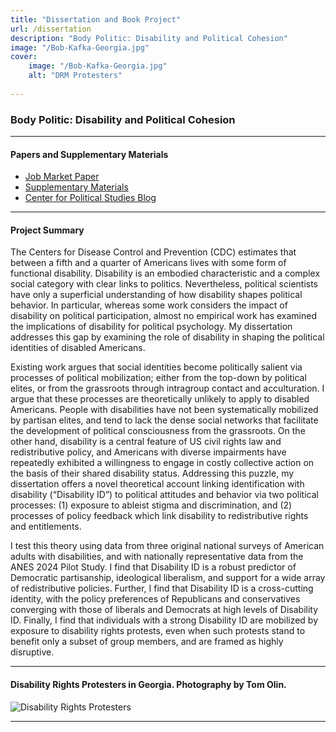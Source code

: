 ```yaml
---
title: "Dissertation and Book Project"
url: /dissertation
description: "Body Politic: Disability and Political Cohesion"
image: "/Bob-Kafka-Georgia.jpg"
cover:
    image: "/Bob-Kafka-Georgia.jpg"
    alt: "DRM Protesters"
    
--- 
```


### Body Politic: Disability and Political Cohesion

----

#### Papers and Supplementary Materials

+ [Job Market Paper](https://www.dropbox.com/scl/fi/yajcabu0qb6ny6zubpp5a/JMP_Oct2024.pdf?rlkey=3uw0dwu8y3g5v4fmp7rltz2g6&st=p6bhatgv&dl=0)
+ [Supplementary Materials](https://osf.io/4qfks/)
+ [Center for Political Studies Blog](https://cpsblog.isr.umich.edu/?p=3152)
  
----

#### Project Summary
  
The Centers for Disease Control and Prevention (CDC) estimates that between a fifth and a quarter of Americans lives with some form of functional disability. Disability is an embodied characteristic and a complex social category with clear links to politics. Nevertheless, political scientists have only a superficial understanding of how disability shapes political behavior. In particular, whereas some work considers the impact of disability on political participation, almost no empirical work has examined the implications of disability for political psychology. My dissertation addresses this gap by examining the role of disability in shaping the political identities of disabled Americans.

Existing work argues that social identities become politically salient via processes of political mobilization; either from the top-down by political elites, or from the grassroots through intragroup contact and acculturation. I argue that these processes are theoretically unlikely to apply to disabled Americans. People with disabilities have not been systematically mobilized by partisan elites, and tend to lack the dense social networks that facilitate the development of political consciousness from the grassroots. On the other hand, disability is a central feature of US civil rights law and redistributive policy, and Americans with diverse impairments have repeatedly exhibited a willingness to engage in costly collective action on the basis of their shared disability status. Addressing this puzzle, my dissertation offers a novel theoretical account linking identification with disability (“Disability ID”) to political attitudes and behavior via two political processes: (1) exposure to ableist stigma and discrimination, and (2) processes of policy feedback which link disability to redistributive rights and entitlements. 

I test this theory using data from three original national surveys of American adults with disabilities, and with nationally representative data from the ANES 2024 Pilot Study. I find that Disability ID is a robust predictor of Democratic partisanship, ideological liberalism, and support for a wide array of redistributive policies. Further, I find that Disability ID is a cross-cutting identity, with the policy preferences of Republicans and conservatives converging with those of liberals and Democrats at high levels of Disability ID. Finally, I find that individuals with a strong Disability ID are mobilized by exposure to disability rights protests, even when such protests stand to benefit only a subset of group members, and are framed as highly disruptive.

----

#### Disability Rights Protesters in Georgia. Photography by Tom Olin.

![Disability Rights Protesters](/Bob-Kafka-Georgia.jpg)

----
